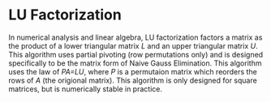# LU Factorization
In numerical analysis and linear algebra, LU factorization factors a matrix as the product of a lower triangular matrix *L* and an upper triangular matrix *U*. This algorithm uses partial pivoting (row permutations only) and is designed specifically to be the matrix form of Naive Gauss Elimination. This algorithm uses the law of *PA=LU*, where *P* is a permutaion matrix which reorders the rows of *A* (the origional matrix). This algorithm is only designed for square matrices, but is numerically stable in practice.
